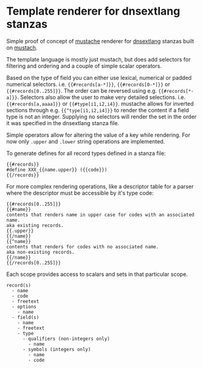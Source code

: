 # Template renderer for dnsextlang stanzas

Simple proof of concept of [mustache][1] renderer for [dnsextlang][2] stanzas
built on [mustach][3].

The template language is mostly just mustach, but does add selectors for
filtering and ordering and a couple of simple scalar operators.

Based on the type of field you can either use lexical, numerical or padded
numerical selectors. i.e. `{{#records[a-*]}}`, `{{#records[0-*]}}` or
`{{#records[0..255]}}`. The order can be reversed using e.g.
`{{#records[*-a]}}`. Selectors also allow the user to make very detailed
selections. i.e. `{{#records[a,aaaa]}}` or `{{#type[i1,i2,i4}}`. mustache
allows for inverted sections through e.g. `{{^type[i1,i2,i4]}}` to render the
content if a field type is not an integer. Supplying no selectors will render
the set in the order it was specified in the dnsextlang stanza file.

Simple operators allow for altering the value of a key while rendering. For
now only `.upper` and `.lower` string operations are implemented.

To generate defines for all record types defined in a stanza file:
```
{{#records}}
#define XXX_{{name.upper}} ({{code}})
{{/records}}
```

For more complex rendering operations, like a descriptor table for a parser
where the descriptor must be accessible by it's type code:
```
{{#records[0..255]}}
{{#name}}
contents that renders name in upper case for codes with an associated name.
aka existing records.
{{.upper}}
{{/name}}
{{^name}}
contents that renders for codes with no associated name.
aka non-existing records.
{{/name}}
{{/records[0..255]}}
```

Each scope provides access to scalars and sets in that particular scope.

```
record(s)
  - name
  - code
  - freetext
  - options
    - name
  - field(s)
    - name
    - freetext
    - type
      - qualifiers (non-integers only)
        - name
      - symbols (integers only)
        - name
        - code
```

[1]: https://mustache.github.io/
[2]: https://datatracker.ietf.org/doc/html/draft-levine-dnsextlang-12
[3]: https://gitlab.com/jobol/mustach
